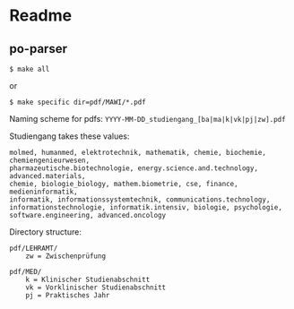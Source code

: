 # Readme

## po-parser

	$ make all

or

	$ make specific dir=pdf/MAWI/*.pdf

Naming scheme for pdfs: `YYYY-MM-DD_studiengang_[ba|ma|k|vk|pj|zw].pdf`

Studiengang takes these values:

	molmed, humanmed, elektrotechnik, mathematik, chemie, biochemie, chemiengenieurwesen,
	pharmazeutische.biotechnologie, energy.science.and.technology, advanced.materials,
	chemie, biologie_biology, mathem.biometrie, cse, finance, medieninformatik,
	informatik, informationssystemtechnik, communications.technology,
	informationstechnologie, informatik.intensiv, biologie, psychologie,
	software.engineering, advanced.oncology

Directory structure:

	pdf/LEHRAMT/
		zw = Zwischenprüfung

	pdf/MED/
		k = Klinischer Studienabschnitt
		vk = Vorklinischer Studienabschnitt
		pj = Praktisches Jahr
		
